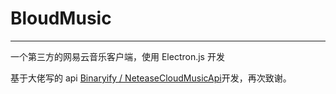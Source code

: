 # BloudMusic
<hr />
<p>一个第三方的网易云音乐客户端，使用 Electron.js 开发</p>
<p>基于大佬写的 api <a href="https://github.com/Binaryify/NeteaseCloudMusicApi">Binaryify / NeteaseCloudMusicApi</a>开发，再次致谢。</p>
